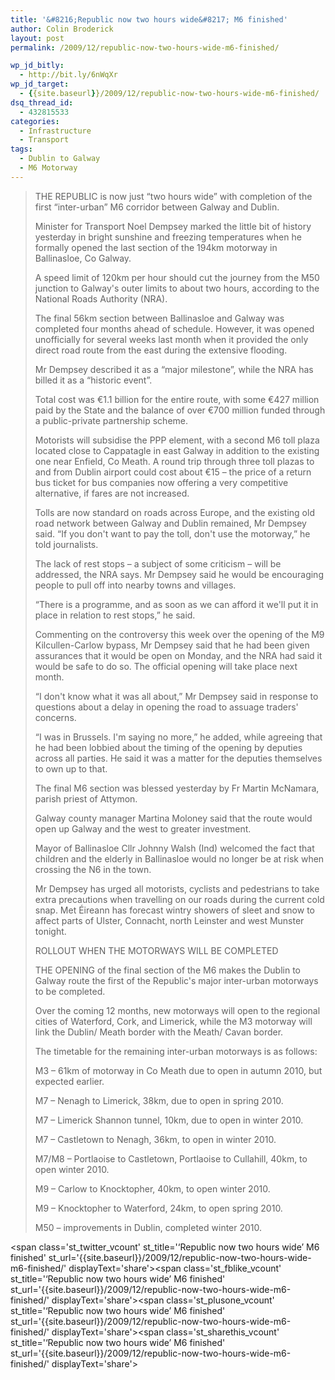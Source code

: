 ```yaml
---
title: '&#8216;Republic now two hours wide&#8217; M6 finished'
author: Colin Broderick
layout: post
permalink: /2009/12/republic-now-two-hours-wide-m6-finished/

wp_jd_bitly:
  - http://bit.ly/6nWqXr
wp_jd_target:
  - {{site.baseurl}}/2009/12/republic-now-two-hours-wide-m6-finished/
dsq_thread_id:
  - 432815533
categories:
  - Infrastructure
  - Transport
tags:
  - Dublin to Galway
  - M6 Motorway
---
```

> THE REPUBLIC is now just “two hours wide” with completion of the first “inter-urban” M6 corridor between Galway and Dublin.
> 
> Minister for Transport Noel Dempsey marked the little bit of history yesterday in bright sunshine and freezing temperatures when he formally opened the last section of the 194km motorway in Ballinasloe, Co Galway.
> 
> A speed limit of 120km per hour should cut the journey from the M50 junction to Galway's outer limits to about two hours, according to the National Roads Authority (NRA).  
> <!--more-->
> 
>   
> The final 56km section between Ballinasloe and Galway was completed four months ahead of schedule. However, it was opened unofficially for several weeks last month when it provided the only direct road route from the east during the extensive flooding.
> 
> Mr Dempsey described it as a “major milestone”, while the NRA has billed it as a “historic event”.
> 
> Total cost was €1.1 billion for the entire route, with some €427 million paid by the State and the balance of over €700 million funded through a public-private partnership scheme.
> 
> Motorists will subsidise the PPP element, with a second M6 toll plaza located close to Cappatagle in east Galway in addition to the existing one near Enfield, Co Meath. A round trip through three toll plazas to and from Dublin airport could cost about €15 – the price of a return bus ticket for bus companies now offering a very competitive alternative, if fares are not increased.
> 
> Tolls are now standard on roads across Europe, and the existing old road network between Galway and Dublin remained, Mr Dempsey said. “If you don't want to pay the toll, don't use the motorway,” he told journalists.
> 
> The lack of rest stops – a subject of some criticism – will be addressed, the NRA says. Mr Dempsey said he would be encouraging people to pull off into nearby towns and villages.
> 
> “There is a programme, and as soon as we can afford it we'll put it in place in relation to rest stops,” he said.
> 
> Commenting on the controversy this week over the opening of the M9 Kilcullen-Carlow bypass, Mr Dempsey said that he had been given assurances that it would be open on Monday, and the NRA had said it would be safe to do so. The official opening will take place next month.
> 
> “I don't know what it was all about,” Mr Dempsey said in response to questions about a delay in opening the road to assuage traders' concerns.
> 
> “I was in Brussels. I'm saying no more,” he added, while agreeing that he had been lobbied about the timing of the opening by deputies across all parties. He said it was a matter for the deputies themselves to own up to that.
> 
> The final M6 section was blessed yesterday by Fr Martin McNamara, parish priest of Attymon.
> 
> Galway county manager Martina Moloney said that the route would open up Galway and the west to greater investment.
> 
> Mayor of Ballinasloe Cllr Johnny Walsh (Ind) welcomed the fact that children and the elderly in Ballinasloe would no longer be at risk when crossing the N6 in the town.
> 
> Mr Dempsey has urged all motorists, cyclists and pedestrians to take extra precautions when travelling on our roads during the current cold snap. Met Éireann has forecast wintry showers of sleet and snow to affect parts of Ulster, Connacht, north Leinster and west Munster tonight.
> 
> ROLLOUT WHEN THE MOTORWAYS WILL BE COMPLETED
> 
> THE OPENING of the final section of the M6 makes the Dublin to Galway route the first of the Republic's major inter-urban motorways to be completed.
> 
> Over the coming 12 months, new motorways will open to the regional cities of Waterford, Cork, and Limerick, while the M3 motorway will link the Dublin/ Meath border with the Meath/ Cavan border.
> 
> The timetable for the remaining inter-urban motorways is as follows:
> 
> M3 – 61km of motorway in Co Meath due to open in autumn 2010, but expected earlier.
> 
> M7 – Nenagh to Limerick, 38km, due to open in spring 2010.
> 
> M7 – Limerick Shannon tunnel, 10km, due to open in winter 2010.
> 
> M7 – Castletown to Nenagh, 36km, to open in winter 2010.
> 
> M7/M8 – Portlaoise to Castletown, Portlaoise to Cullahill, 40km, to open winter 2010.
> 
> M9 – Carlow to Knocktopher, 40km, to open winter 2010.
> 
> M9 – Knocktopher to Waterford, 24km, to open spring 2010.
> 
> M50 – improvements in Dublin, completed winter 2010.

<span class='st\_twitter\_vcount' st\_title='&#8216;Republic now two hours wide&#8217; M6 finished' st\_url='{{site.baseurl}}/2009/12/republic-now-two-hours-wide-m6-finished/' displayText='share'></span><span class='st\_fblike\_vcount' st\_title='&#8216;Republic now two hours wide&#8217; M6 finished' st\_url='{{site.baseurl}}/2009/12/republic-now-two-hours-wide-m6-finished/' displayText='share'></span><span class='st\_plusone\_vcount' st\_title='&#8216;Republic now two hours wide&#8217; M6 finished' st\_url='{{site.baseurl}}/2009/12/republic-now-two-hours-wide-m6-finished/' displayText='share'></span><span class='st\_sharethis\_vcount' st\_title='&#8216;Republic now two hours wide&#8217; M6 finished' st\_url='{{site.baseurl}}/2009/12/republic-now-two-hours-wide-m6-finished/' displayText='share'></span>